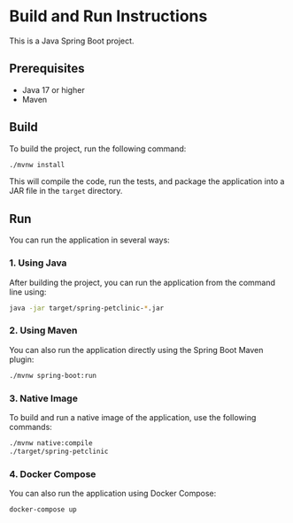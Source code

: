 # Build and Run Instructions

This is a Java Spring Boot project.

## Prerequisites

- Java 17 or higher
- Maven

## Build

To build the project, run the following command:

```bash
./mvnw install
```

This will compile the code, run the tests, and package the application into a JAR file in the `target` directory.

## Run

You can run the application in several ways:

### 1. Using Java
After building the project, you can run the application from the command line using:

```bash
java -jar target/spring-petclinic-*.jar
```

### 2. Using Maven
You can also run the application directly using the Spring Boot Maven plugin:

```bash
./mvnw spring-boot:run
```

### 3. Native Image
To build and run a native image of the application, use the following commands:

```bash
./mvnw native:compile
./target/spring-petclinic
```

### 4. Docker Compose
You can also run the application using Docker Compose:

```bash
docker-compose up
```
